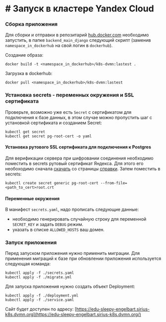 # # Запуск в кластере Yandex Cloud

### Сборка приложения

Для сборки и отправки в репозитарий [hub.docker.com](hub.docker.com) необходимо запустить, в папке `backend_main_django` следующий скрипт (заменив `namespace_in_dockerhub` на свой логин в `dockerhub`).

Создание образа:
```shell
docker build -t <namespace_in_dockerhub>/k8s-dvmn:lastest .
```
Загрузка в dockerhub:
```shell
docker pull <namespace_in_dockerhub>/k8s-dvmn:lastest
```
### Установка secrets - переменных окружения и SSL сертификата

Проверьте, возможно уже есть `Secret` с сертификатом для подключения к базе данных, в этом случае можно пропустить шаг с установкой сертификата и созданием Secret:

```shell
kubectl get secret
kubectl get secret pg-root-cert -o yaml
```

#### Установка рутового SSL сертификата для подключения к Postgres
Для верификации сервера при шифровании соединения необходимо поместить в secrets рутовый сертификат Яндекса. 
Для этого его необоходимо сначала [скачать](https://storage.yandexcloud.net/cloud-certs/CA.pem) со страницы [справки](https://yandex.cloud/ru/docs/managed-postgresql/operations/connect). 
Затем поместить в secrets:
```shell
kubectl create secret generic pg-root-cert --from-file=<path_to_cert>root.crt
```

#### Переменные окружения
В манифест `secrets.yaml`, надо прописать следующие данные:
 - необходимо генерировать случайную строку для переменной `SECRET_KEY` и задать `DEBUG` режим.
 - указать в списке `ALLOWED_HOSTS` ваш домен.

### Запуск приложения

Перед запуском приложения нужно применить миграции. Для применения миграций к базе при обновлении приложения используется следующая команда:
```shell
kubectl apply -f ./secrets.yaml
kubectl apply -f ./migrate.yml
```

Для запуска приложения нужно создать объект Deployment:
```shell
kubectl apply -f ./deployment.yml
kubectl apply -f ./service.yaml
```

Сайт будет доступен по адресу: [https://edu-sleepy-engelbart.sirius-k8s.dvmn.org](https://edu-sleepy-engelbart.sirius-k8s.dvmn.org/)
